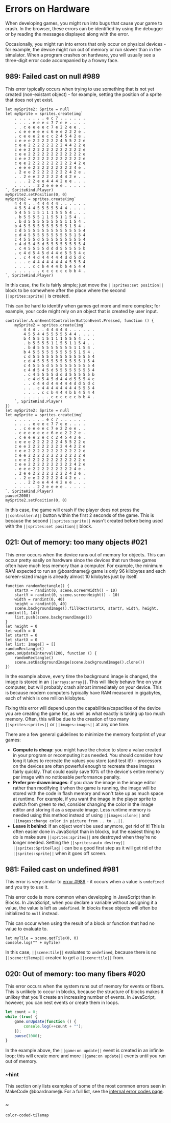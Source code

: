 # Errors on Hardware

When developing games, you might run into bugs that cause your game to crash.
In the browser, these errors can be identified by using the debugger
or by reading the messages displayed along with the error.

Occasionally, you might run into errors that only occur on physical devices - for example,
the device might run out of memory or run slower than in the simulator.
When a program crashes on hardware,
you will usually see a three-digit error code accompanied by a frowny face.

## 989: Failed cast on null #989

This error typically occurs when trying to use something that is not yet created (non-existant object) -
for example, setting the position of a sprite that does not yet exist.

```blocks
let mySprite2: Sprite = null
let mySprite = sprites.create(img`
    . . . . . . . e c 7 . . . . . .
    . . . . e e e c 7 7 e e . . . .
    . . c e e e e c 7 e 2 2 e e . .
    . c e e e e e c 6 e e 2 2 2 e .
    . c e e e 2 e c c 2 4 5 4 2 e .
    c e e e 2 2 2 2 2 2 4 5 5 2 2 e
    c e e 2 2 2 2 2 2 2 2 4 4 2 2 e
    c e e 2 2 2 2 2 2 2 2 2 2 2 2 e
    c e e 2 2 2 2 2 2 2 2 2 2 2 2 e
    c e e 2 2 2 2 2 2 2 2 2 2 2 2 e
    c e e 2 2 2 2 2 2 2 2 2 2 4 2 e
    . e e e 2 2 2 2 2 2 2 2 2 4 e .
    . 2 e e 2 2 2 2 2 2 2 2 4 2 e .
    . . 2 e e 2 2 2 2 2 4 4 2 e . .
    . . . 2 2 e e 4 4 4 2 e e . . .
    . . . . . 2 2 e e e e . . . . .
`, SpriteKind.Player)
mySprite2.setPosition(0, 0)
mySprite2 = sprites.create(img`
    4 4 4 . . 4 4 4 4 4 . . . . . .
    4 5 5 4 4 5 5 5 5 5 4 4 . . . .
    b 4 5 5 1 5 1 1 1 5 5 5 4 . . .
    . b 5 5 5 5 1 1 5 5 1 1 5 4 . .
    . b d 5 5 5 5 5 5 5 5 1 1 5 4 .
    b 4 5 5 5 5 5 5 5 5 5 5 1 5 4 .
    c d 5 5 5 5 5 5 5 5 5 5 5 5 5 4
    c d 4 5 5 5 5 5 5 5 5 5 5 1 5 4
    c 4 5 5 5 d 5 5 5 5 5 5 5 5 5 4
    c 4 d 5 4 5 d 5 5 5 5 5 5 5 5 4
    . c 4 5 5 5 5 d d d 5 5 5 5 5 b
    . c 4 d 5 4 5 d 4 4 d 5 5 5 4 c
    . . c 4 4 d 4 4 4 4 4 d d 5 d c
    . . . c 4 4 4 4 4 4 4 4 5 5 5 4
    . . . . c c b 4 4 4 b b 4 5 4 4
    . . . . . . c c c c c c b b 4 .
`, SpriteKind.Player)
```

In this case, the fix is fairly simple;
just move the ``||sprites:set position||`` block to be somewhere after the place where the second ``||sprites:sprite||``
is created.

This can be hard to identify when games get more and more complex;
for example, your code might rely on an object that is created by user input.

```blocks
controller.A.onEvent(ControllerButtonEvent.Pressed, function () {
    mySprite2 = sprites.create(img`
        4 4 4 . . 4 4 4 4 4 . . . . . .
        4 5 5 4 4 5 5 5 5 5 4 4 . . . .
        b 4 5 5 1 5 1 1 1 5 5 5 4 . . .
        . b 5 5 5 5 1 1 5 5 1 1 5 4 . .
        . b d 5 5 5 5 5 5 5 5 1 1 5 4 .
        b 4 5 5 5 5 5 5 5 5 5 5 1 5 4 .
        c d 5 5 5 5 5 5 5 5 5 5 5 5 5 4
        c d 4 5 5 5 5 5 5 5 5 5 5 1 5 4
        c 4 5 5 5 d 5 5 5 5 5 5 5 5 5 4
        c 4 d 5 4 5 d 5 5 5 5 5 5 5 5 4
        . c 4 5 5 5 5 d d d 5 5 5 5 5 b
        . c 4 d 5 4 5 d 4 4 d 5 5 5 4 c
        . . c 4 4 d 4 4 4 4 4 d d 5 d c
        . . . c 4 4 4 4 4 4 4 4 5 5 5 4
        . . . . c c b 4 4 4 b b 4 5 4 4
        . . . . . . c c c c c c b b 4 .
    `, SpriteKind.Player)
})
let mySprite2: Sprite = null
let mySprite = sprites.create(img`
    . . . . . . . e c 7 . . . . . .
    . . . . e e e c 7 7 e e . . . .
    . . c e e e e c 7 e 2 2 e e . .
    . c e e e e e c 6 e e 2 2 2 e .
    . c e e e 2 e c c 2 4 5 4 2 e .
    c e e e 2 2 2 2 2 2 4 5 5 2 2 e
    c e e 2 2 2 2 2 2 2 2 4 4 2 2 e
    c e e 2 2 2 2 2 2 2 2 2 2 2 2 e
    c e e 2 2 2 2 2 2 2 2 2 2 2 2 e
    c e e 2 2 2 2 2 2 2 2 2 2 2 2 e
    c e e 2 2 2 2 2 2 2 2 2 2 4 2 e
    . e e e 2 2 2 2 2 2 2 2 2 4 e .
    . 2 e e 2 2 2 2 2 2 2 2 4 2 e .
    . . 2 e e 2 2 2 2 2 4 4 2 e . .
    . . . 2 2 e e 4 4 4 2 e e . . .
    . . . . . 2 2 e e e e . . . . .
`, SpriteKind.Player)
pause(2000)
mySprite2.setPosition(0, 0)
```

In this case, the game will crash if the player does not press the ``||controller:A||`` button
within the first 2 seconds of the game. This is because the second ``||sprites:sprite||``
wasn't created before being used with the ``||sprites:set position||`` block.

## 021: Out of memory: too many objects #021

This error occurs when the device runs out of memory for objects.
This can occur pretty easily on hardware since
the devices that run these games often have much less memory than a computer.
For example, the minimum RAM expected to run an @boardname@ game is only 96 kilobytes
and each screen-sized image is already almost 10 kilobytes just by itself.

```blocks
function randomRectangle() {
    startX = randint(0, scene.screenWidth() - 10)
    startY = randint(0, scene.screenHeight() - 10)
    width = randint(0, 40)
    height = randint(0, 40)
    scene.backgroundImage().fillRect(startX, startY, width, height, randint(1, 14))
    list.push(scene.backgroundImage())
}
let height = 0
let width = 0
let startY = 0
let startX = 0
let list: Image[] = []
randomRectangle()
game.onUpdateInterval(200, function () {
    randomRectangle()
    scene.setBackgroundImage(scene.backgroundImage().clone())
})
```

In the example above, every time the background image is changed,
the image is stored in an ``||arrays:array||``.
This will likely behave fine on your computer,
but will probably crash almost immediately on your device.
This is because modern computers typically have RAM measured in gigabytes,
each of which is one million kilobytes.

Fixing this error will depend upon the capabilities/capacities of the device you are creating the game for,
as well as what exactly is taking up too much memory.
Often, this will be due to the creation of too many ``||sprites:sprites||``
or ``||images:images||`` at any one time.

There are a few general guidelines to minimize the memory footprint of your games:

* **Compute is cheap**: you might have the choice to store a value created in your program
or recomputing it as needed.
You should consider how long it takes to recreate the values you store (and test it!) -
processors on the devices are often powerful enough to recreate these images fairly quickly.
That could easily save 10% of the device's entire memory per image with no noticeable performance penalty.
* **Prefer pre-drawn images**: if you draw the image in the image editor
rather than modifying it when the game is running,
the image will be stored with the code in flash memory
and won't take up as much space at runtime. For example,
if you want the image in the player sprite to switch from green to red,
consider changing the color in the image editor and storing it as a separate image.
Less runtime memory is needed using this method instead of using ``||images:clone||`` and ``||images:change color in picture from .. to ..||``.
* **Leave it behind**: if an object won't be used anymore, get rid of it!
This is often easier done in JavaScript than in blocks,
but the easiest thing to do is make sure ``||sprites:sprites||`` are destroyed when they're no longer needed.
Setting the ``||sprites:auto destroy||`` ``||sprites:SpriteFlag||`` can be a good first step
as it will get rid of the ``||sprites:sprite||`` when it goes off screen.

## 981: Failed cast on undefined #981

This error is very similar to [error #989](#989) -
it occurs when a value is ``undefined`` and you try to use it.

This error code is more common when developing in JavaScript than in Blocks.
In JavaScript, when you declare a variable without assigning it a value,
the value is left as ``undefined``.
In blocks these objects will often be initialized to ``null`` instead.

This can occur when using the result of a block or function that had no value to evaluate to.

```blocks
let myTile = scene.getTile(0, 0)
console.log("" + myTile)
```

In this case, ``||scene:tile||`` evaluates to ``undefined``,
because there is no ``||scene:tilemap||`` created to get a ``||scene:tile||`` from.

## 020: Out of memory: too many fibers #020

This error occurs when the system runs out of memory for events or fibers.
This is unlikely to occur in blocks, because the structure of blocks makes it unlikey that you'll create
an increasing number of events. In JavaScript, however, you can nest events or create them in loops.

```typescript
let count = 0;
while (true) {
    game.onUpdate(function () {
        console.log(++count + "");
    });
    pause(1000);
}
```

In the example above, the ``||game:on update||`` event is created in an infinite loop;
this will create more and more ``||game:on update||`` events until you run out of memory.

### ~hint

This section only lists examples of some of the most common errors seen in MakeCode @boardname@.
For a full list, see the [internal error codes page](https://makecode.com/js/errorcodes).

### ~

```package
color-coded-tilemap
```